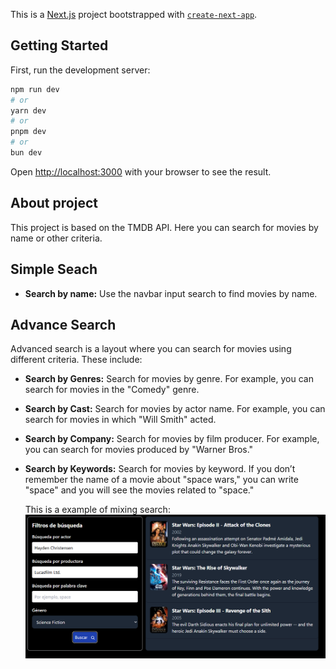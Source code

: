 This is a [Next.js](https://nextjs.org/) project bootstrapped with [`create-next-app`](https://github.com/vercel/next.js/tree/canary/packages/create-next-app).

## Getting Started

First, run the development server:

```bash
npm run dev
# or
yarn dev
# or
pnpm dev
# or
bun dev
```

Open [http://localhost:3000](http://localhost:3000) with your browser to see the result.

## About project

This project is based on the TMDB API. Here you can search for movies by name or other criteria.


## Simple Seach

* **Search by name:** Use the navbar input search to find movies by name.

## Advance Search

Advanced search is a layout where you can search for movies using different criteria. These include:

* **Search by Genres:** Search for movies by genre. For example, you can search for movies in the "Comedy" genre.
* **Search by Cast:** Search for movies by actor name. For example, you can search for movies in which "Will Smith" acted.
* **Search by Company:** Search for movies by film producer. For example, you can search for movies produced by "Warner Bros."
* **Search by Keywords:** Search for movies by keyword. If you don’t remember the name of a movie about "space wars," you can write "space" and you will see the movies related to "space."

  This is a example of mixing search:
  ![1720448374290](image/README/1720448374290.png)
